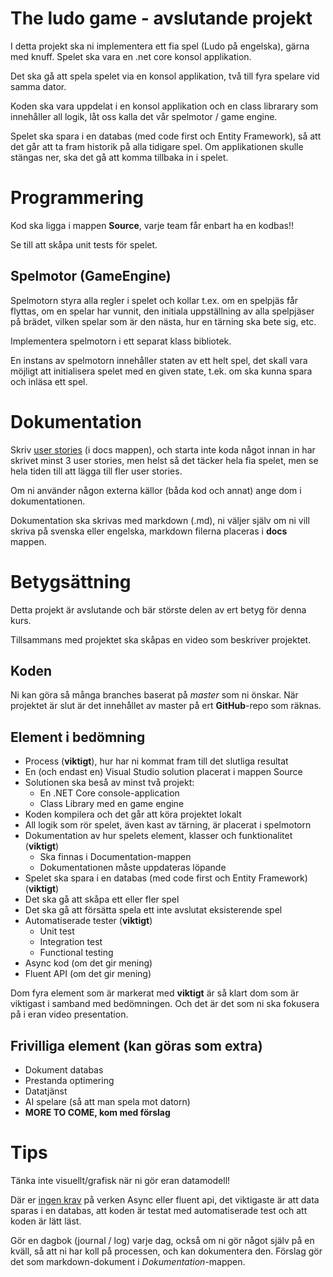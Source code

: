 # The ludo game - avslutande projekt

I detta projekt ska ni implementera ett fia spel (Ludo på engelska), gärna med knuff. Spelet ska vara en .net core konsol applikation.

Det ska gå att spela spelet via en konsol applikation, två till fyra spelare vid samma dator.

Koden ska vara uppdelat i en konsol applikation och en class librarary som innehåller all logik, låt oss kalla det vår spelmotor / game engine.

Spelet ska spara i en databas (med code first och Entity Framework), så att det går att ta fram historik på alla tidigare spel. Om applikationen skulle stängas ner, ska det gå att komma tillbaka in i spelet.

# Programmering

Kod ska ligga i mappen **Source**, varje team får enbart ha en kodbas!!

Se till att skåpa unit tests för spelet.

## Spelmotor (GameEngine)

Spelmotorn styra alla regler i spelet och kollar t.ex. om en spelpjäs får flyttas, om en spelar har vunnit, den initiala uppställning av alla spelpjäser på brädet, vilken spelar som är den nästa, hur en tärning ska bete sig, etc.

Implementera spelmotorn i ett separat klass bibliotek.

En instans av spelmotorn innehåller staten av ett helt spel, det skall vara möjligt att initialisera spelet med en given state, t.ek. om ska kunna spara och inläsa ett spel.

# Dokumentation

Skriv [user stories](https://www.mountaingoatsoftware.com/agile/user-stories) (i docs mappen), och starta inte koda något innan in har skrivet minst 3 user stories, men helst så det täcker hela fia spelet, men se hela tiden till att lägga till fler user stories.

Om ni använder någon externa källor (båda kod och annat) ange dom i dokumentationen.

Dokumentation ska skrivas med markdown (.md), ni väljer själv om ni vill skriva på svenska eller engelska, markdown filerna placeras i **docs** mappen.

# Betygsättning
Detta projekt är avslutande och bär störste delen av ert betyg för denna kurs.

Tillsammans med projektet ska skåpas en video som beskriver projektet.

## Koden
Ni kan göra så många branches baserat på *master* som ni önskar. När projektet är slut är det innehållet av master på ert **GitHub**-repo som räknas.

## Element i bedömning

* Process (**viktigt**), hur har ni kommat fram till det slutliga resultat
* En (och endast en) Visual Studio solution placerat i mappen Source
* Solutionen ska beså av minst två projekt:
  * En .NET Core console-application
  * Class Library med en game engine
* Koden kompilera och det går att köra projektet lokalt
* All logik som rör spelet, även kast av tärning, är placerat i spelmotorn
* Dokumentation av hur spelets element, klasser och funktionalitet (**viktigt**)
  * Ska finnas i Documentation-mappen
  * Dokumentationen måste uppdateras löpande
* Spelet ska spara i en databas (med code first och Entity Framework) (**viktigt**)
* Det ska gå att skåpa ett eller fler spel
* Det ska gå att försätta spela ett inte avslutat eksisterende spel
* Automatiserade tester (**viktigt**)
  * Unit test
  * Integration test
  * Functional testing
* Async kod (om det gir mening)
* Fluent API (om det gir mening)

Dom fyra element som är markerat med **viktigt** är så klart dom som är viktigast i samband med bedömningen. Och det är det som ni ska fokusera på i eran video presentation.

## Frivilliga element (kan göras som extra)

* Dokument databas
* Prestanda optimering
* Datatjänst
* AI spelare (så att man spela mot datorn) 
* **MORE TO COME, kom med förslag**

# Tips

Tänka inte visuellt/grafisk när ni gör eran datamodell!

Där er <u>ingen krav</u> på verken Async eller fluent api, det viktigaste är att data sparas i en databas, att koden är testat med automatiserade test och att koden är lätt läst.

Gör en dagbok (journal / log) varje dag, också om ni gör något själv på en kväll, så att ni har koll på processen, och kan dokumentera den. Förslag gör det som markdown-dokument i *Dokumentation*-mappen.